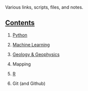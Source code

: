 Various links, scripts, files, and notes.

## [Contents](https://github.com/BKJackson/BKJackson_Public_Wiki/wiki)

1. [Python](https://github.com/BKJackson/BKJackson_Wiki/wiki/Python)

2. [Machine Learning](https://github.com/BKJackson/BKJackson_Wiki/wiki/Machine-Learning)

3. [Geology & Geophysics](https://github.com/BKJackson/BKJackson_Wiki/wiki/Geophysics)

4. Mapping

5. [R](https://github.com/BKJackson/BKJackson_Wiki/wiki/R)

6. Git (and Github)
